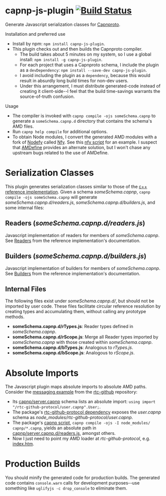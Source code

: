 capnp-js-plugin [![Build Status](https://travis-ci.org/popham/capnp-js-plugin.svg?branch=master)](https://travis-ci.org/popham/capnp-js-plugin)
===============================================================================================================================================

Generate Javascript serialization classes for [Capnproto](http://kentonv.github.io/capnproto/index.html).

Installation and preferred use
* Install by npm: `npm install capnp-js-plugin`.
* This plugin checks out and then builds the Capnproto compiler.
  - The build takes about 5 minutes on my system, so I use a global install: `npm install -g capnp-js-plugin`.
  - For each project that uses a Capnproto schema, I include the plugin as a `devDependency`: `npm install --save-dev capnp-js-plugin`.
  - I avoid including the plugin as a `dependency`, because this would result in absurdly long build times for non-dev users.
  - Under this arrangement, I must distribute generated-code instead of creating it client-side--I feel that the build time-savings warrants the source-of-truth confusion.

Usage
* The compiler is invoked with `capnp compile -ojs someSchema.capnp` to generate a `someSchema.capnp.d` directory that contains the schema's AMD files.
* Run `capnp help compile` for additional options.
* To obtain Node modules, I convert the generated AMD modules with a fork of [Nodefy](https://github.com/millermedeiros/nodefy) called [Nfy](https://github.com/popham/nodefy).
  See this [nfy script](https://github.com/popham/rtc-github-protocol/blob/master/package.json#L8) for an example.
  I suspect that [AMDefine](https://github.com/jrburke/amdefine) provides an alternate solution, but I won't chase any upstream bugs related to the use of AMDefine.

# Serialization Classes
This plugin generates serialization classes similar to those of the [c++ reference implementation](http://kentonv.github.io/capnproto/cxx.html#types).
Given a schema *someSchema.capnp*, `capnp compile -ojs someSchema.capnp` will generate *someSchema.capnp.d/readers.js*, *someSchema.capnp.d/builders.js*, and some internal files:

## Readers (*someSchema.capnp.d/readers.js*)
Javascript implementation of readers for members of *someSchema.capnp*.
See [Readers](http://kentonv.github.io/capnproto/cxx.html#structs) from the reference implementation's documentation.

## Builders (*someSchema.capnp.d/builders.js*)
Javascript implementation of builders for members of *someSchema.capnp*.
See [Builders](http://kentonv.github.io/capnproto/cxx.html#structs) from the reference implementation's documentation.

## Internal Files
The following files exist under *someSchema.capnp.d/*, but should not be imported by user code.
These files facilitate circular reference resolution by creating types and accumulating them, without calling any prototype methods.
* **someSchema.capnp.d/rTypes.js**: Reader types defined in *someSchema.capnp*.
* **someSchema.capnp.d/rScope.js**: Merge all Reader types imported by *someSchema.capnp* with those created within *someSchema.capnp*.
* **someSchema.capnp.d/bTypes.js**: Analogous to *rTypes.js*.
* **someSchema.capnp.d/bScope.js**: Analogous to *rScope.js*.

# Absolute Imports
The Javascript plugin maps absolute imports to absolute AMD paths.
Consider the [messaging example](https://github.com/popham/rtc-github/tree/gh-pages/example/messages/) from the [rtc-github](https://github.com/popham/rtc-github/) repository:
* Its [capnp/server.capnp](https://github.com/popham/rtc-github/blob/gh-pages/example/messages/capnp/server.capnp) schema lists an absolute import: `using import "/rtc-github-protocol/user.capnp".User;`.
* The package's [rtc-github-protocol dependency](https://github.com/popham/rtc-github/blob/gh-pages/example/messages/package.json#L17) exposes the *user.capnp* schema as *node_modules/rtc-github-protocol/user.capnp*.
* The package's [capnp script](https://github.com/popham/rtc-github/blob/gh-pages/example/messages/package.json#L8), `capnp compile -ojs -I node_modules/ capnp/*.capnp`, yields an absolute path in [capnp/server.capnp.d/readers.js](https://github.com/popham/rtc-github/blob/gh-pages/example/messages/capnp/server.capnp.d/readers.js#L1), amongst others.
* Now I just need to point my AMD loader at *rtc-github-protocol*, e.g. [index.htm](https://github.com/popham/rtc-github/blob/gh-pages/example/messages/index.htm#L17).

# Production Builds
You should minify the generated code for production builds.
The generated code contains `console.warn` calls for development purposes--use something like `uglifyjs -c drop_console` to eliminate them.
